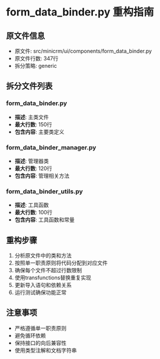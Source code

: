 # form_data_binder.py 重构指南

## 原文件信息
- 原文件: src/minicrm/ui/components/form_data_binder.py
- 原文件行数: 347行
- 拆分策略: generic

## 拆分文件列表

### form_data_binder.py
- **描述**: 主类文件
- **最大行数**: 150行
- **包含内容**: 主要类定义

### form_data_binder_manager.py
- **描述**: 管理器类
- **最大行数**: 120行
- **包含内容**: 管理相关方法

### form_data_binder_utils.py
- **描述**: 工具函数
- **最大行数**: 100行
- **包含内容**: 工具函数和常量

## 重构步骤

1. 分析原文件中的类和方法
2. 按照单一职责原则将代码分配到对应文件
3. 确保每个文件不超过行数限制
4. 使用transfunctions替换重复实现
5. 更新导入语句和依赖关系
6. 运行测试确保功能正常

## 注意事项

- 严格遵循单一职责原则
- 避免循环依赖
- 保持接口的向后兼容性
- 使用类型注解和文档字符串

